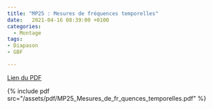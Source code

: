 ```yaml
---
title: "MP25 : Mesures de fréquences temporelles"
date:   2021-04-16 08:39:00 +0100
categories:
  - Montage
tags:
- Diapason
- GBF

---
```

[Lien du PDF](/assets/pdf/MP25_Mesures_de_fr_quences_temporelles.pdf)

{% include pdf src="/assets/pdf/MP25_Mesures_de_fr_quences_temporelles.pdf" %}
